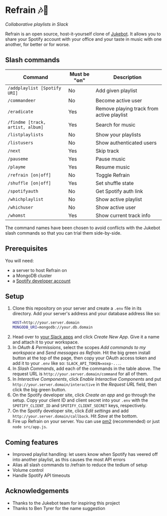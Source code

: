 # Refrain 🎶🙉

*Collaborative playlists in Slack*

Refrain is an open source, host-it-yourself clone of
[Jukebot](https://getjukebot.com). It allows you to share your Spotify account
with your office and your taste in music with one another, for better or for
worse.


## Slash commands

| Command                               | Must be "on"   | Description                                 |
| ------------------------------------- | -------------- | ------------------------------------------- |
| `/addplaylist [Spotify URI]`          | No             | Add given playlist                          |
| `/commandeer`                         | No             | Become active user                          |
| `/eradicate`                          | Yes            | Remove playing track from active playlist   |
| `/findme [track, artist, album]`      | Yes            | Search for music                            |
| `/listplaylists`                      | No             | Show your playlists                         |
| `/listusers`                          | No             | Show authenticated users                    |
| `/next`                               | Yes            | Skip track                                  |
| `/pauseme`                            | Yes            | Pause music                                 |
| `/playme`                             | Yes            | Resume music                                |
| <code>/refrain [on&#124;off]</code>   | No             | Toggle Refrain                              |
| <code>/shuffle [on&#124;off]</code>   | Yes            | Set shuffle state                           |
| `/spotifyauth`                        | No             | Get Spotify auth link                       |
| `/whichplaylist`                      | No             | Show active playlist                        |
| `/whichuser`                          | No             | Show active user                            |
| `/whomst`                             | Yes            | Show current track info                     |

The command names have been chosen to avoid conflicts with the Jukebot slash
commands so that you can trial them side-by-side.


## Prerequisites

You will need:
- a server to host Refrain on
- a MongoDB cluster
- a [Spotify developer account](https://beta.developer.spotify.com/dashboard/login)


## Setup

1. Clone this repository on your server and create a `.env` file in its
   directory. Add your server's address and your database address like so:
   ```bash
   HOST=http://your.server.domain
   MONGODB_URI=mongodb://your.db.domain
   ```
2. Head over to [your Slack apps](https://api.slack.com/apps) and click *Create
   New App*. Give it a name and attach it to your workspace.
3. In *OAuth & Permissions*, select the scopes *Add commands to my workspace*
   and *Send messages as Refrain*. Hit the big green install button at the top
   of the page, then copy your OAuth access token and add it to your `.env`
   like so: `SLACK_API_TOKEN=xoxp-...`.
4. In *Slash Commands*, add each of the commands in the table above. The
   request URL is `http://your.server.domain/command` for all of them.
5. In *Interactive Components*, click *Enable Interactive Components* and put
   `http://your.server.domain/interactive` in the *Request URL* field, then
   click the big green button.
6. On the Spotify developer site, click *Create an app* and go through the
   setup. Copy your client ID and client secret into your `.env` with the
   `SPOTIFY_CLIENT_ID` and `SPOTIFY_CLIENT_SECRET` keys, respectively.
7. On the Spotify developer site, click *Edit settings* and add
   `http://your.server.domain/callback`. Hit *Save* at the bottom.
8. Fire up Refrain on your server. You can use [pm2](http://pm2.keymetrics.io)
   (recommended) or just `node src/app.js`.


## Coming features

- Improved playlist handling: let users know when Spotify has veered off
  into another playlist, as this causes the most API errors
- Alias all slash commands to /refrain to reduce the tedium of setup
- Volume control
- Handle Spotify API timeouts


## Acknowledgements

- Thanks to the Jukebot team for inspiring this project
- Thanks to Ben Tyrer for the name suggestion
